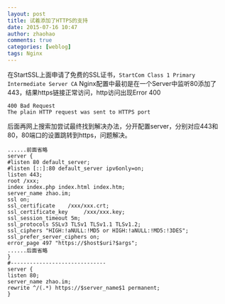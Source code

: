 ```yaml
---
layout: post
title: 试着添加了HTTPS的支持
date: 2015-07-16 10:47
author: zhaohao
comments: true
categories: [weblog]
tags: Nginx
---
```

在StartSSL上面申请了免费的SSL证书，<code>StartCom Class 1 Primary Intermediate Server CA</code>
Nginx配置中最初是在一个Server中监听80添加了443，结果https链接正常访问，http访问出现Error 400

```http
400 Bad Request
The plain HTTP request was sent to HTTPS port
```

后面再网上搜索加尝试最终找到解决办法，分开配置server，分别对应443和80，80端口的设置跳转到https，问题解决。

```nginx
......前面省略
server {
#listen 80 default_server;
#listen [::]:80 default_server ipv6only=on;
listen 443;
root /xxx;
index index.php index.html index.htm;
server_name zhao.im;
ssl on;
ssl_certificate    /xxx/xxx.crt;
ssl_certificate_key     /xxx/xxx.key;
ssl_session_timeout 5m;
ssl_protocols SSLv3 TLSv1 TLSv1.1 TLSv1.2;
ssl_ciphers "HIGH:!aNULL:!MD5 or HIGH:!aNULL:!MD5:!3DES";
ssl_prefer_server_ciphers on;
error_page 497 "https://$host$uri?$args";
......后面省略
}
#------------------------------
server {
listen 80;
server_name zhao.im;
rewrite ^/(.*) https://$server_name$1 permanent;
}
```
